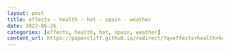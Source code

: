 ```yaml
---
layout: post
title: effects · health · hot · spain · weather
date: 2023-06-26
categories: [effects, health, hot, spain, weather]
content_url: https://papercliff.github.io/redirect/?q=effects+health+hot+spain+weather&tbs=cdr:1,cd_min:6/25/2023,cd_max:6/27/2023
---
```

